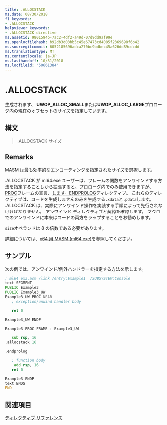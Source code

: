```yaml
---
title: .ALLOCSTACK
ms.date: 08/30/2018
f1_keywords:
- .ALLOCSTACK
helpviewer_keywords:
- .ALLOCSTACK directive
ms.assetid: 9801594b-7ac2-4df2-a49d-07d9dd9af99e
ms.openlocfilehash: b92db3d03bb5c45e67473cd4085f2369698f6b42
ms.sourcegitcommit: 6052185696adca270bc9bdbec45a626dd89cdcdd
ms.translationtype: MT
ms.contentlocale: ja-JP
ms.lasthandoff: 10/31/2018
ms.locfileid: "50661384"
---
```

# <a name="allocstack"></a>.ALLOCSTACK

生成されます、 **UWOP_ALLOC_SMALL**または**UWOP_ALLOC_LARGE**プロローグ内の現在のオフセットのサイズを指定しています。

## <a name="syntax"></a>構文

> .ALLOCSTACK サイズ

## <a name="remarks"></a>Remarks

MASM は最も効率的なエンコーディングを指定されたサイズを選択します。

.ALLOCSTACK が ml64.exe ユーザーは、フレームの関数をアンワインドする方法を指定することしから拡張すると、プロローグ内でのみ使用できますが、 [PROC](../../assembler/masm/proc.md)フレームの宣言、[します。ENDPROLOG](../../assembler/masm/dot-endprolog.md)ディレクティブ。 これらのディレクティブは、コードを生成しませんのみを生成する`.xdata`と`.pdata`します。 .ALLOCSTACK は、実際にアンワインド操作を実装する手順によって先行されなければなりません。 アンワインド ディレクティブと契約を確認します。 マクロでのアンワインドに本来はコードの両方をラップすることをお勧めします。

`size`オペランドは 8 の倍数である必要があります。

詳細については、[x64 用 MASM (ml64.exe)](../../assembler/masm/masm-for-x64-ml64-exe.md)を参照してください。

## <a name="sample"></a>サンプル

次の例では、アンワインド/例外ハンドラーを指定する方法を示します。

```asm
; ml64 ex3.asm /link /entry:Example1  /SUBSYSTEM:Console
text SEGMENT
PUBLIC Example3
PUBLIC Example3_UW
Example3_UW PROC NEAR
   ; exception/unwind handler body

   ret 0

Example3_UW ENDP

Example3 PROC FRAME : Example3_UW

   sub rsp, 16
.allocstack 16

.endprolog

   ; function body
    add rsp, 16
   ret 0

Example3 ENDP
text ENDS
END
```

## <a name="see-also"></a>関連項目

[ディレクティブ リファレンス](../../assembler/masm/directives-reference.md)<br/>